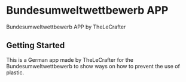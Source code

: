 # Bundesumweltwettbewerb APP

Bundesumweltwettbewerb APP by TheLeCrafter

## Getting Started

This is a German app made by TheLeCrafter for the Bundesumweltwettbewerb to show ways on how to prevent the use of plastic.
